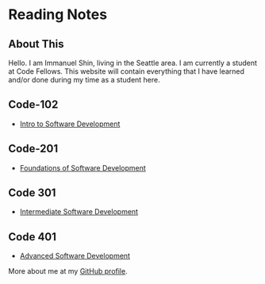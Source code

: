 # **Reading Notes**

## About This

Hello. I am Immanuel Shin, living in the Seattle area. I am currently a student at Code Fellows. This website will contain everything that I have learned and/or done during my time as a student here.

## Code-102

- [Intro to Software Development](Main/Code-102)

## Code-201

- [Foundations of Software Development](Main/Code-201)

## Code 301

- [Intermediate Software Development](Main/Code-301.md)

## Code 401

- [Advanced Software Development](Main/Code-401.md)

More about me at my [GitHub profile](https://github.com/ImmanuelShin).
